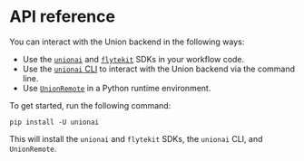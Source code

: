 # API reference

You can interact with the Union backend in the following ways:

* Use the [`unionai`](sdk/index) and [`flytekit`](https://docs.flyte.org/en/latest/api/flytekit/docs_index.html) SDKs in your workflow code.
* Use the [`unionai` CLI](unionai-cli) to interact with the Union backend via the command line.
* Use [`UnionRemote`](unionremote) in a Python runtime environment.

To get started, run the following command:

```
pip install -U unionai
```
This will install the `unionai` and `flytekit` SDKs, the `unionai` CLI, and `UnionRemote`.
